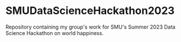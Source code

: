 # SMUDataScienceHackathon2023
Repository containing my group's work for SMU's Summer 2023 Data Science Hackathon on world happiness.
